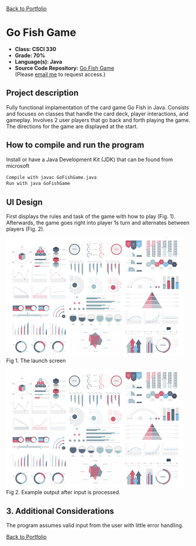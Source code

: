 [Back to Portfolio](./)

Go Fish Game
===============

-   **Class: CSCI 330** 
-   **Grade: 70%** 
-   **Language(s): Java** 
-   **Source Code Repository:** [Go Fish Game](https://github.com/MichaelLudwikowski/MichaelLudwikowski_CSCI_SPP_project4/tree/main)  
    (Please [email me](mailto:MRLudwikowski@csustudent.net?subject=GitHub%20Access) to request access.)

## Project description

Fully functional implamentation of the card game Go Fish in Java. Consists and focuses on classes that handle the card deck, player interactions, and gameplay. Involves 2 user players that go back and forth playing the game. The directions for the game are displayed at the start.

## How to compile and run the program

Install or have a Java Development Kit (JDK) that can be found from microsoft

```bash
Compile with javac GoFishGame.java
Run with java GoFishGame
```

## UI Design

First displays the rules and task of the game with how to play (Fig. 1). Afterwards, the game goes right into player 1s turn and alternates between players (Fig. 2).

![screenshot](images/dummy_thumbnail.jpg)  
Fig 1. The launch screen

![screenshot](images/dummy_thumbnail.jpg)  
Fig 2. Example output after input is processed.

## 3. Additional Considerations

The program assumes valid input from the user with little error handling. 

[Back to Portfolio](./)
